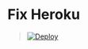 # Fix Heroku

> [![Deploy](https://www.herokucdn.com/deploy/button.png)](https://dashboard.heroku.com/new?template=https://github.com/niniubiwoc/v2ray-heroku)
